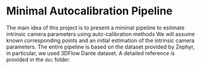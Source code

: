 # Minimal Autocalibration Pipeline

The main idea of this project is to present a minimal pipeline to estimate intrinsic camera parameters using auto-calibration methods We will assume known corresponding points and an initial estimation of the intrinsic camera parameters. The entire pipeline is based on the dataset provided by Zephyr, in particular, we used 3DFlow Dante dataset. A detailed reference is provided in the `doc` folder.